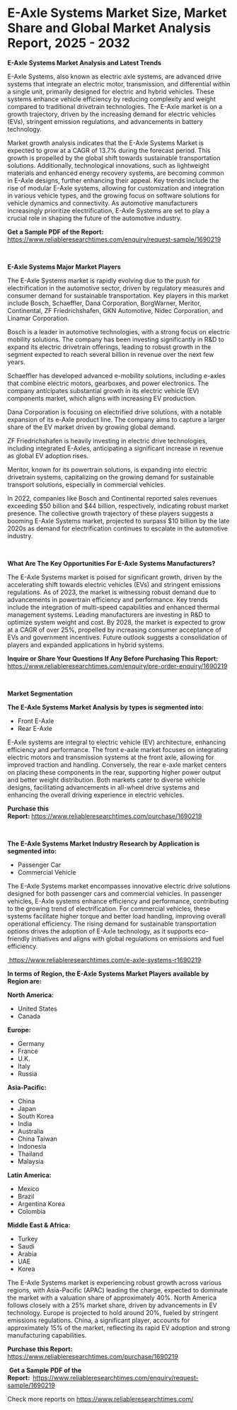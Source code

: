<p><h1>E-Axle Systems Market Size, Market Share and Global Market Analysis Report, 2025 - 2032</h1></p><p><strong>E-Axle Systems Market Analysis and Latest Trends</strong></p>
<p><p>E-Axle Systems, also known as electric axle systems, are advanced drive systems that integrate an electric motor, transmission, and differential within a single unit, primarily designed for electric and hybrid vehicles. These systems enhance vehicle efficiency by reducing complexity and weight compared to traditional drivetrain technologies. The E-Axle market is on a growth trajectory, driven by the increasing demand for electric vehicles (EVs), stringent emission regulations, and advancements in battery technology.</p><p>Market growth analysis indicates that the E-Axle Systems Market is expected to grow at a CAGR of 13.7% during the forecast period. This growth is propelled by the global shift towards sustainable transportation solutions. Additionally, technological innovations, such as lightweight materials and enhanced energy recovery systems, are becoming common in E-Axle designs, further enhancing their appeal. Key trends include the rise of modular E-Axle systems, allowing for customization and integration in various vehicle types, and the growing focus on software solutions for vehicle dynamics and connectivity. As automotive manufacturers increasingly prioritize electrification, E-Axle Systems are set to play a crucial role in shaping the future of the automotive industry.</p></p>
<p><strong>Get a Sample PDF of the Report:&nbsp;</strong> <a href="https://www.reliableresearchtimes.com/enquiry/request-sample/1690219?utm_campaign=2007&utm_medium=2&utm_source=Github&utm_content=ia&utm_term=07012025&utm_id=e-axle-systems">https://www.reliableresearchtimes.com/enquiry/request-sample/1690219</a></p>
<p>&nbsp;</p>
<p><strong>E-Axle Systems Major Market Players</strong></p>
<p><p>The E-Axle Systems market is rapidly evolving due to the push for electrification in the automotive sector, driven by regulatory measures and consumer demand for sustainable transportation. Key players in this market include Bosch, Schaeffler, Dana Corporation, BorgWarner, Meritor, Continental, ZF Friedrichshafen, GKN Automotive, Nidec Corporation, and Linamar Corporation.</p><p>Bosch is a leader in automotive technologies, with a strong focus on electric mobility solutions. The company has been investing significantly in R&D to expand its electric drivetrain offerings, leading to robust growth in the segment expected to reach several billion in revenue over the next few years.</p><p>Schaeffler has developed advanced e-mobility solutions, including e-axles that combine electric motors, gearboxes, and power electronics. The company anticipates substantial growth in its electric vehicle (EV) components market, which aligns with increasing EV production.</p><p>Dana Corporation is focusing on electrified drive solutions, with a notable expansion of its e-Axle product line. The company aims to capture a larger share of the EV market driven by growing global demand. </p><p>ZF Friedrichshafen is heavily investing in electric drive technologies, including integrated E-Axles, anticipating a significant increase in revenue as global EV adoption rises.</p><p>Meritor, known for its powertrain solutions, is expanding into electric drivetrain systems, capitalizing on the growing demand for sustainable transport solutions, especially in commercial vehicles.</p><p>In 2022, companies like Bosch and Continental reported sales revenues exceeding $50 billion and $44 billion, respectively, indicating robust market presence. The collective growth trajectory of these players suggests a booming E-Axle Systems market, projected to surpass $10 billion by the late 2020s as demand for electrification continues to escalate in the automotive industry.</p></p>
<p>&nbsp;</p>
<p><strong>What Are The Key Opportunities For E-Axle Systems Manufacturers?</strong></p>
<p><p>The E-Axle Systems market is poised for significant growth, driven by the accelerating shift towards electric vehicles (EVs) and stringent emissions regulations. As of 2023, the market is witnessing robust demand due to advancements in powertrain efficiency and performance. Key trends include the integration of multi-speed capabilities and enhanced thermal management systems. Leading manufacturers are investing in R&D to optimize system weight and cost. By 2028, the market is expected to grow at a CAGR of over 25%, propelled by increasing consumer acceptance of EVs and government incentives. Future outlook suggests a consolidation of players and expanded applications in hybrid systems.</p></p>
<p><strong>Inquire or Share Your Questions If Any Before Purchasing This Report:</strong> <a href="https://www.reliableresearchtimes.com/enquiry/pre-order-enquiry/1690219?utm_campaign=2007&utm_medium=2&utm_source=Github&utm_content=ia&utm_term=07012025&utm_id=e-axle-systems">https://www.reliableresearchtimes.com/enquiry/pre-order-enquiry/1690219</a></p>
<p>&nbsp;</p>
<p><strong>Market Segmentation</strong></p>
<p><strong>The E-Axle Systems Market Analysis by types is segmented into:</strong></p>
<p><ul><li>Front E-Axle</li><li>Rear E-Axle</li></ul></p>
<p><p>E-Axle systems are integral to electric vehicle (EV) architecture, enhancing efficiency and performance. The front e-axle market focuses on integrating electric motors and transmission systems at the front axle, allowing for improved traction and handling. Conversely, the rear e-axle market centers on placing these components in the rear, supporting higher power output and better weight distribution. Both markets cater to diverse vehicle designs, facilitating advancements in all-wheel drive systems and enhancing the overall driving experience in electric vehicles.</p></p>
<p><strong>Purchase this Report:&nbsp;</strong><a href="https://www.reliableresearchtimes.com/purchase/1690219?utm_campaign=2007&utm_medium=2&utm_source=Github&utm_content=ia&utm_term=07012025&utm_id=e-axle-systems">https://www.reliableresearchtimes.com/purchase/1690219</a></p>
<p>&nbsp;</p>
<p><strong>The E-Axle Systems Market Industry Research by Application is segmented into:</strong></p>
<p><ul><li>Passenger Car</li><li>Commercial Vehicle</li></ul></p>
<p><p>The E-Axle Systems market encompasses innovative electric drive solutions designed for both passenger cars and commercial vehicles. In passenger vehicles, E-Axle systems enhance efficiency and performance, contributing to the growing trend of electrification. For commercial vehicles, these systems facilitate higher torque and better load handling, improving overall operational efficiency. The rising demand for sustainable transportation options drives the adoption of E-Axle technology, as it supports eco-friendly initiatives and aligns with global regulations on emissions and fuel efficiency.</p></p>
<p><a href="https://www.reliableresearchtimes.com/e-axle-systems-r1690219?utm_campaign=2007&utm_medium=2&utm_source=Github&utm_content=ia&utm_term=07012025&utm_id=e-axle-systems">&nbsp;https://www.reliableresearchtimes.com/e-axle-systems-r1690219</a></p>
<p><strong>In terms of Region, the E-Axle Systems Market Players available by Region are:</strong></p>
<p>
    <p> <strong> North America: </strong>
        <ul>
            <li>United States</li>
            <li>Canada</li>
        </ul>
        </p> 
    <p> <strong> Europe: </strong>
        <ul>
            <li>Germany</li>
            <li>France</li>
            <li>U.K.</li>
            <li>Italy</li>
            <li>Russia</li>
        </ul>
        </p> 
    <p> <strong> Asia-Pacific: </strong>
        <ul>
            <li>China</li>
            <li>Japan</li>
            <li>South Korea</li>
            <li>India</li>
            <li>Australia</li>
            <li>China Taiwan</li>
            <li>Indonesia</li>
            <li>Thailand</li>
            <li>Malaysia</li>
        </ul>
        </p> 
    <p> <strong> Latin America: </strong>
        <ul>
            <li>Mexico</li>
            <li>Brazil</li>
            <li>Argentina Korea</li>
            <li>Colombia</li>
        </ul>
        </p> 
    <p> <strong> Middle East & Africa: </strong>
        <ul>
            <li>Turkey</li>
            <li>Saudi</li>
            <li>Arabia</li>
            <li>UAE</li>
            <li>Korea</li>
        </ul>
    </p>
    </p>
<p><p>The E-Axle Systems market is experiencing robust growth across various regions, with Asia-Pacific (APAC) leading the charge, expected to dominate the market with a valuation share of approximately 40%. North America follows closely with a 25% market share, driven by advancements in EV technology. Europe is projected to hold around 20%, fueled by stringent emissions regulations. China, a significant player, accounts for approximately 15% of the market, reflecting its rapid EV adoption and strong manufacturing capabilities.</p></p>
<p><strong>Purchase this Report: </strong><a href="https://www.reliableresearchtimes.com/purchase/1690219?utm_campaign=2007&utm_medium=2&utm_source=Github&utm_content=ia&utm_term=07012025&utm_id=e-axle-systems">https://www.reliableresearchtimes.com/purchase/1690219</a></p>
<p>&nbsp;<strong>Get a Sample PDF of the Report:&nbsp;&nbsp;</strong><a href="https://www.reliableresearchtimes.com/enquiry/request-sample/1690219?utm_campaign=2007&utm_medium=2&utm_source=Github&utm_content=ia&utm_term=07012025&utm_id=e-axle-systems">https://www.reliableresearchtimes.com/enquiry/request-sample/1690219</a></p>
<p><strong></strong></p>
<p>Check more reports on <a href="https://www.reliableresearchtimes.com/?utm_campaign=2007&utm_medium=2&utm_source=Github&utm_content=ia&utm_term=07012025&utm_id=e-axle-systems">https://www.reliableresearchtimes.com/</a></p>